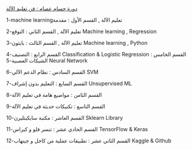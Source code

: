  [دورة حسام عصام : فن تعليم الآلة](https://www.youtube.com/playlist?list=PL6-3IRz2XF5Vf1RAHyBo4tRzT8lEavPhR&app=desktop)
 
1-machine learningتعليم الآلة , 	 القسم الأول : مقدمة

تعليم الآلة , القسم الثاني : التوقع-2 Machine learning , Regression


تعليم الآلة , القسم الثالث : بايثون-3 Machine learning , Python

القسم الرابع : التصنيف-4 Classification & Logistic Regression
القسم الخامس : الشبكات العصبية-5 Neural Network

القسم السادس : نظام الدعم الآلي-6 SVM

القسم السابع : التعليم بدون إشراف-7 Unsupervised ML

القسم الثامن : مواضيع هامة في تعليم الآلة-8

القسم التاسع : تكنيكات حديثة في تعليم الآلة-9

القسم العاشر : مكتبة سايكيتليرن-10 Sklearn Library

القسم الحادي عشر : تنسر فلو و كيراس-11 TensorFlow & Keras

القسم الثاني عشر : تطبيقات عملية من كاجل و جيتهاب-12 Kaggle & Github




